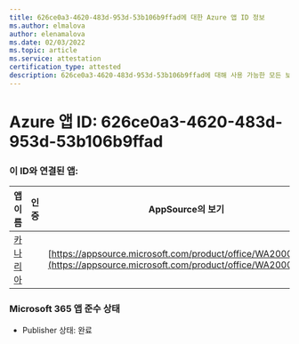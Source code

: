 ```yaml
---
title: 626ce0a3-4620-483d-953d-53b106b9ffad에 대한 Azure 앱 ID 정보
ms.author: elmalova
author: elenamalova
ms.date: 02/03/2022
ms.topic: article
ms.service: attestation
certification_type: attested
description: 626ce0a3-4620-483d-953d-53b106b9ffad에 대해 사용 가능한 모든 보안 및 규정 준수 정보입니다.
---
```

# <a name="azure-app-id-626ce0a3-4620-483d-953d-53b106b9ffad"></a>Azure 앱 ID: 626ce0a3-4620-483d-953d-53b106b9ffad


### <a name="apps-associated-with-this-id"></a>이 ID와 연결된 앱:
| **앱 이름** | **인증** | **AppSource의 보기** |
|--------------|---------------|-----------------------|
| [카나리아](https://docs.microsoft.com/microsoft-365-app-certification/forward/WA200003193) |  | [https://appsource.microsoft.com/product/office/WA200003193](https://appsource.microsoft.com/product/office/WA200003193) |

### <a name="microsoft-365-app-compliance-status"></a>Microsoft 365 앱 준수 상태
- Publisher 상태: 완료
